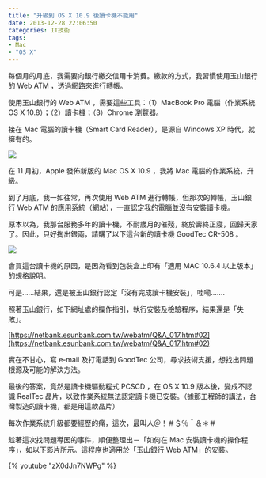 ```yaml
---
title: "升級到 OS X 10.9 後讀卡機不能用"
date: 2013-12-28 22:06:50
categories: IT技術
tags:
- Mac
- "OS X"
---
```


每個月的月底，我需要向銀行繳交信用卡消費。繳款的方式，我習慣使用玉山銀行的 Web ATM ，透過網路來進行轉帳。
<!-- more -->

使用玉山銀行的 Web ATM ，需要這些工具：（1）MacBook Pro 電腦（作業系統 OS X  10.8）；（2）讀卡機；（3）Chrome 瀏覽器。

接在 Mac 電腦的讀卡機（Smart Card Reader），是源自 Windows XP 時代，就擁有的。

![](http://2.bp.blogspot.com/-Oo6vjqCiAYY/Ur0e_byZcgI/AAAAAAAAWX8/eQdYEuD4FsI/s320/IMG_0803.jpg)

在 11 月初，Apple 發佈新版的 Mac OS X 10.9 ，我將 Mac 電腦的作業系統，升級。

到了月底，我一如往常，再次使用 Web ATM 進行轉帳，但那次的轉帳，玉山銀行 Web ATM 的應用系統（網站），一直認定我的電腦並沒有安裝讀卡機。

原本以為，我那台服務多年的讀卡機，不耐歲月的催殘，終於壽終正寢，回歸天家了。因此，只好掏出銀兩，請購了以下這台新的讀卡機 GoodTec CR-508 。

![](http://4.bp.blogspot.com/-MIH-9nOjIpI/Ur0e9T69RaI/AAAAAAAAWX0/dnFjfcA66oQ/s320/IMG_0802.JPG)

會買這台讀卡機的原因，是因為看到包裝盒上印有「適用 MAC 10.6.4 以上版本」的規格說明。

可是......結果，還是被玉山銀行認定「沒有完成讀卡機安裝」，哇嘞.......  

照著玉山銀行，如下網址處的操作指引，執行安裝及檢驗程序，結果還是「失敗」。

[https://netbank.esunbank.com.tw/webatm/Q&A_017.htm#02](https://netbank.esunbank.com.tw/webatm/Q&A_017.htm#02)

實在不甘心，寫 e-mail 及打電話到 GoodTec 公司，尋求技術支援，想找出問題根源及可能的解決方法。

最後的答案，竟然是讀卡機驅動程式 PCSCD ，在  OS X 10.9 版本後，變成不認識 RealTec 晶片，以致作業系統無法認定讀卡機已安裝。（據那工程師的講法，台灣製造的讀卡機，都是用這款晶片）

每次作業系統升級都要經歷的痛，這次，最叫人＠！＃＄％＾＆＊＃

趁著這次找問題導因的事件，順便整理出－「如何在 Mac 安裝讀卡機的操作程序」，如以下影片所示。這程序也適用於「玉山銀行 Web ATM」的安裝。

{% youtube "zX0dJn7NWPg" %}
